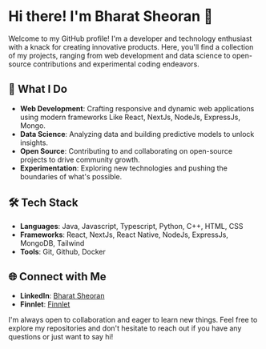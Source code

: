 # Hi there! I'm Bharat Sheoran 🚀

Welcome to my GitHub profile! I'm a developer and technology enthusiast with a knack for creating innovative products. Here, you'll find a collection of my projects, ranging from web development and data science to open-source contributions and experimental coding endeavors.

## 🌟 What I Do
- **Web Development**: Crafting responsive and dynamic web applications using modern frameworks Like React, NextJs, NodeJs, ExpressJs, Mongo.
- **Data Science**: Analyzing data and building predictive models to unlock insights.
- **Open Source**: Contributing to and collaborating on open-source projects to drive community growth.
- **Experimentation**: Exploring new technologies and pushing the boundaries of what's possible.

## 🛠️ Tech Stack
- **Languages**: Java, Javascript, Typescript, Python, C++, HTML, CSS
- **Frameworks**: React, NextJs, React Native, NodeJs, ExpressJs, MongoDB, Tailwind
- **Tools**: Git, Github, Docker

## 🌐 Connect with Me
- **LinkedIn**: [Bharat Sheoran](https://www.linkedin.com/in/bharat-sheoran/)
- **Finnlet**: [Finnlet](https://finnlet.com/)

I'm always open to collaboration and eager to learn new things. Feel free to explore my repositories and don't hesitate to reach out if you have any questions or just want to say hi!

<!--
**bharat-sheoran/bharat-sheoran** is a ✨ _special_ ✨ repository because its `README.md` (this file) appears on your GitHub profile.

Here are some ideas to get you started:

- 🔭 I’m currently working on ...
- 🌱 I’m currently learning ...
- 👯 I’m looking to collaborate on ...
- 🤔 I’m looking for help with ...
- 💬 Ask me about ...
- 📫 How to reach me: ...
- 😄 Pronouns: ...
- ⚡ Fun fact: ...
-->
